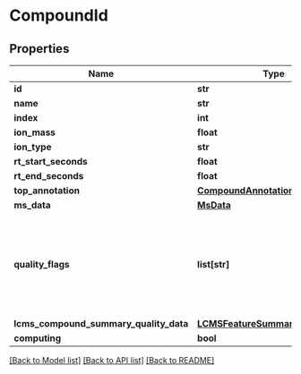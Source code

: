 # CompoundId

## Properties
Name | Type | Description | Notes
------------ | ------------- | ------------- | -------------
**id** | **str** |  | [optional] 
**name** | **str** |  | [optional] 
**index** | **int** |  | [optional] 
**ion_mass** | **float** |  | [optional] 
**ion_type** | **str** |  | [optional] 
**rt_start_seconds** | **float** |  | [optional] 
**rt_end_seconds** | **float** |  | [optional] 
**top_annotation** | [**CompoundAnnotation**](CompoundAnnotation.md) |  | [optional] 
**ms_data** | [**MsData**](MsData.md) |  | [optional] 
**quality_flags** | **list[str]** | Contains all pre-computation quality information that belong to  this compound, such as information about the quality of the peak shape, MS2 spectrum etc.,  see ({@link CompoundQuality.CompoundQualityFlag CompoundQuality.CompoundQualityFlag})  &lt;p&gt;  Each Compound has a Set of Quality assessment flags. | [optional] 
**lcms_compound_summary_quality_data** | [**LCMSFeatureSummaryQualityData**](LCMSFeatureSummaryQualityData.md) |  | [optional] 
**computing** | **bool** |  | [optional] 

[[Back to Model list]](../README.md#documentation-for-models) [[Back to API list]](../README.md#documentation-for-api-endpoints) [[Back to README]](../README.md)

